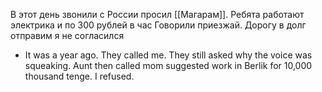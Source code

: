 В этот день звонили с России просил [[Магарам]]. Ребята работают электрика и по 300 рублей в час  Говорили приезжай. Дорогу в долг отправим я не согласился  
- It was a year ago. They called me. They still asked why the voice was squeaking. Aunt then called mom suggested work in Berlik for 10,000 thousand tenge. I refused.